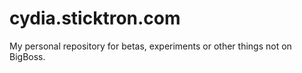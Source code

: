 cydia.sticktron.com
===============

My personal repository for betas, experiments or other things not on BigBoss.
